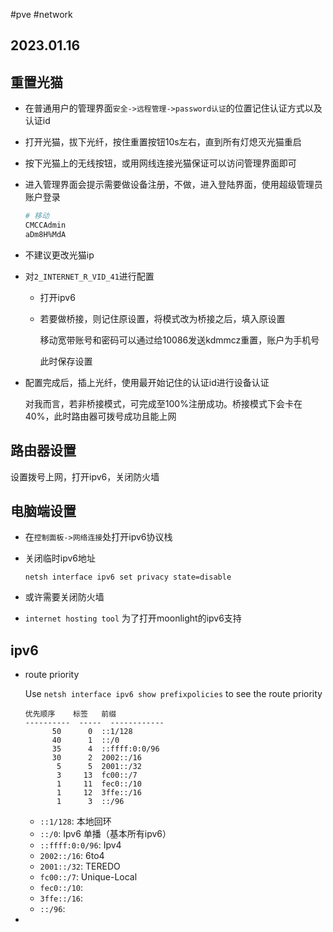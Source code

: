 #pve #network 
## 2023.01.16

## 重置光猫

- 在普通用户的管理界面`安全->远程管理->password认证`的位置记住认证方式以及认证id

- 打开光猫，拔下光纤，按住重置按钮10s左右，直到所有灯熄灭光猫重启

- 按下光猫上的无线按钮，或用网线连接光猫保证可以访问管理界面即可

- 进入管理界面会提示需要做设备注册，不做，进入登陆界面，使用超级管理员账户登录

  ```bash
  # 移动
  CMCCAdmin 
  aDm8H%MdA
  ```

- 不建议更改光猫ip

- 对`2_INTERNET_R_VID_41`进行配置

  - 打开ipv6

  - 若要做桥接，则记住原设置，将模式改为桥接之后，填入原设置
    
    移动宽带账号和密码可以通过给10086发送kdmmcz重置，账户为手机号

    此时保存设置

- 配置完成后，插上光纤，使用最开始记住的认证id进行设备认证

  对我而言，若非桥接模式，可完成至100%注册成功。桥接模式下会卡在40%，此时路由器可拨号成功且能上网

## 路由器设置

  设置拨号上网，打开ipv6，关闭防火墙

## 电脑端设置

- 在`控制面板->网络连接`处打开ipv6协议栈

- 关闭临时ipv6地址
  ```
  netsh interface ipv6 set privacy state=disable
  ```

- 或许需要关闭防火墙

- `internet hosting tool` 为了打开moonlight的ipv6支持 

## ipv6

- route priority

  Use `netsh interface ipv6 show prefixpolicies` to see the route priority
  ```
  优先顺序    标签   前缀
  ----------  -----  ------------
        50      0  ::1/128
        40      1  ::/0
        35      4  ::ffff:0:0/96
        30      2  2002::/16
         5      5  2001::/32
         3     13  fc00::/7
         1     11  fec0::/10
         1     12  3ffe::/16
         1      3  ::/96
  ```
  - `::1/128`: 本地回环
  - `::/0`: Ipv6 单播（基本所有ipv6）
  - `::ffff:0:0/96`: Ipv4
  - `2002::/16`: 6to4
  - `2001::/32`: TEREDO
  - `fc00::/7`: Unique-Local
  - `fec0::/10`:
  - `3ffe::/16`:
  - `::/96`:

- 